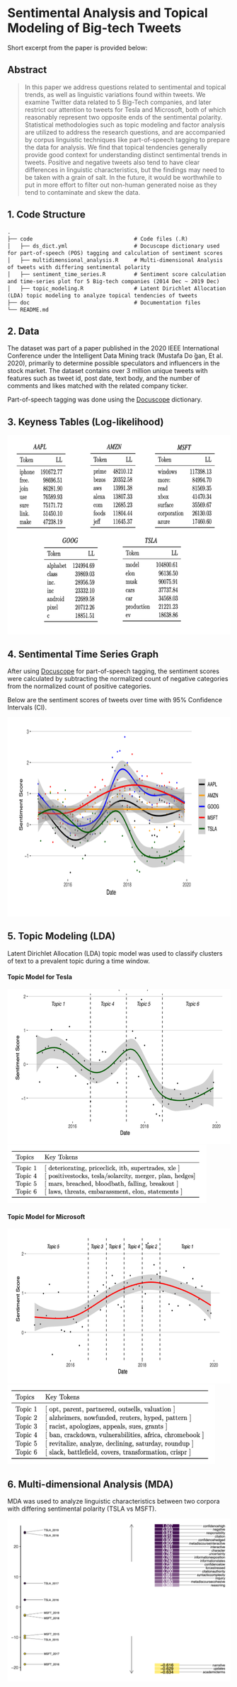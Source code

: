 # Sentimental Analysis and Topical Modeling of Big-tech Tweets

Short excerpt from the paper is provided below:

## Abstract
> In this paper we address questions related to sentimental and topical trends, as well as linguistic variations found within tweets. We examine Twitter data related to 5 Big-Tech companies, and later restrict our attention to tweets for Tesla and Microsoft, both of which reasonably represent two opposite ends of the sentimental polarity. Statistical methodologies such as topic modeling and factor analysis are utilized to address the research questions, and are accompanied by corpus linguistic techniques like part-of-speech tagging to prepare the data for analysis. We find that topical tendencies generally provide good context for understanding distinct sentimental trends in tweets. Positive and negative tweets also tend to have clear differences in linguistic characteristics, but the findings may need to be taken with a grain of salt. In the future, it would be worthwhile to put in more effort to filter out non-human generated noise as they tend to contaminate and skew the data.

## 1. Code Structure
    .
    ├── code                                # Code files (.R)
    │   ├── ds_dict.yml                     # Docuscope dictionary used for part-of-speech (POS) tagging and calculation of sentiment scores
    │   ├── multidimensional_analysis.R     # Multi-dimensional Analysis of tweets with differing sentimental polarity
    │   ├── sentiment_time_series.R         # Sentiment score calculation and time-series plot for 5 Big-tech companies (2014 Dec ~ 2019 Dec)
    │   ├── topic_modeling.R                # Latent Dirichlet Allocation (LDA) topic modeling to analyze topical tendencies of tweets
    ├── doc                                 # Documentation files
    └── README.md

## 2. Data
The dataset was part of a paper published in the 2020 IEEE International Conference under the Intelligent Data Mining track (Mustafa Do ̆gan, Et al. 2020), primarily to determine possible speculators and influencers in the stock market. The dataset contains over 3 million unique tweets with features such as tweet id, post date, text body, and the number of comments and likes matched with the related company ticker.

Part-of-speech tagging was done using the [Docuscope](https://github.com/docuscope/DocuScope-Dictionary-June-26-2012) dictionary.


## 3. Keyness Tables (Log-likelihood)

<img src="/doc/pic/keyness-table.png" width="670" height="450">


## 4. Sentimental Time Series Graph

After using [Docuscope](https://github.com/docuscope/DocuScope-Dictionary-June-26-2012) for part-of-speech tagging, the sentiment scores were calculated by subtracting the normalized count of negative categories from the normalized count of positive categories.

Below are the sentiment scores of tweets over time with 95% Confidence Intervals (CI). 

<img src="/doc/pic/sentiment-graph.png" width="750" height="450">

## 5. Topic Modeling (LDA)
Latent Dirichlet Allocation (LDA) topic model was used to classify clusters of text to a prevalent topic during a time window.

#### Topic Model for Tesla
<img src="doc/pic/tsla_topic.png" width="700" height="350">
<img src="doc/pic/tsla_topic_tkn.png" width="450" height="130">

#### Topic Model for Microsoft
<img src="doc/pic/msft_topic.png" width="700" height="350">
<img src="doc/pic/msft_topic_tkn.png" width="470" height="180">


## 6. Multi-dimensional Analysis (MDA)

MDA was used to analyze linguistic characteristics between two corpora with differing sentimental polarity (TSLA vs MSFT).

<img src="doc/pic/dimension-plot.png">

